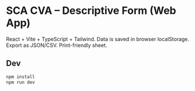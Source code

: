 # SCA CVA – Descriptive Form (Web App)

React + Vite + TypeScript + Tailwind. Data is saved in browser localStorage. Export as JSON/CSV. Print-friendly sheet.

## Dev
```bash
npm install
npm run dev
